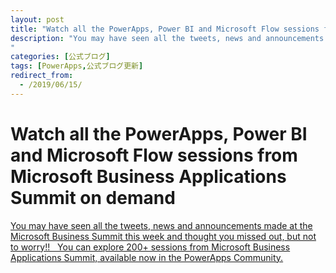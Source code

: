 ```yaml
---
layout: post
title: "Watch all the PowerApps, Power BI and Microsoft Flow sessions from Microsoft Business..."
description: "You may have seen all the tweets, news and announcements made at the Microsoft Business Summit this week and thought you missed out, but not to worry!!   You can explore 200+ sessions from Microsoft Business Applications Summit, available now in the PowerApps Community.
"
categories: [公式ブログ]
tags: [PowerApps,公式ブログ更新]
redirect_from:
  - /2019/06/15/
---
```


# Watch all the PowerApps, Power BI and Microsoft Flow sessions from Microsoft Business Applications Summit on demand

[You may have seen all the tweets, news and announcements made at the Microsoft Business Summit this week and thought you missed out, but not to worry!!   You can explore 200+ sessions from Microsoft Business Applications Summit, available now in the PowerApps Community.
](https://powerapps.microsoft.com/ja-jp/blog/watch-all-the-powerapps-flow-and-power-bi-sessions-from-microsoft-business-applications-summit-on-demand/)

